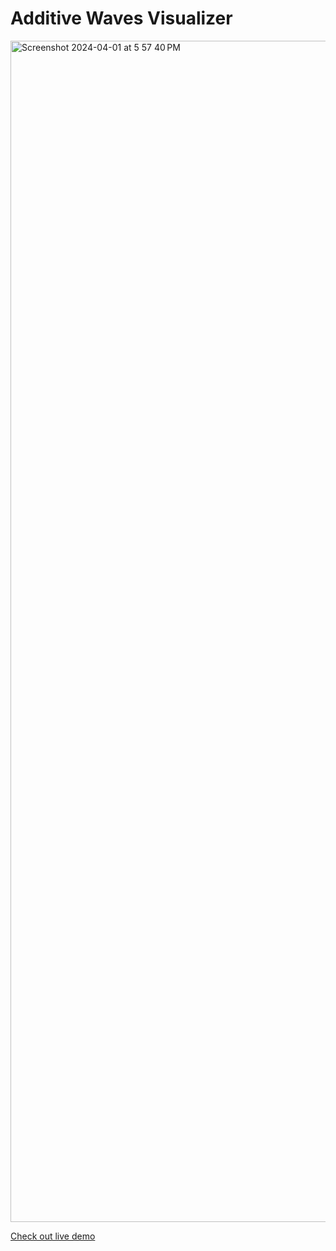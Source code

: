 # Additive Waves Visualizer

<img width="1890" alt="Screenshot 2024-04-01 at 5 57 40 PM" src="https://github.com/nicopellerin/additive-waves-visualizer/assets/16248707/cb0c78b7-f5fd-486f-8819-3271976a7cac">


[Check out live demo](https://www.nicopellerin.io/moar-projects/additive-waves-visualizer)